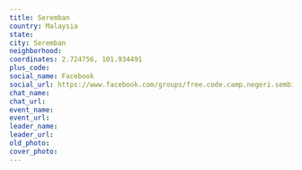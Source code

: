 ```yaml
---
title: Seremban
country: Malaysia
state: 
city: Seremban
neighborhood: 
coordinates: 2.724756, 101.934491
plus_code:
social_name: Facebook
social_url: https://www.facebook.com/groups/free.code.camp.negeri.sembilan
chat_name:
chat_url:
event_name:
event_url:
leader_name:
leader_url:
old_photo: 
cover_photo:
---
```

